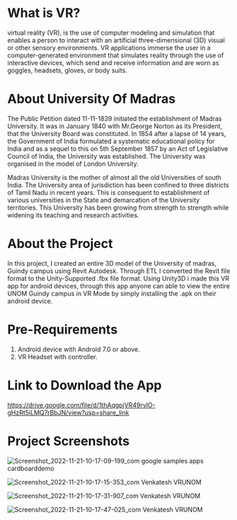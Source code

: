 # What is VR?
virtual reality (VR), is the use of computer modeling and simulation that enables 
a person to interact with an artificial three-dimensional (3D) visual or other sensory environments. 
VR applications immerse the user in a computer-generated environment that simulates reality through 
the use of interactive devices, which send and receive information and are worn as goggles, headsets, gloves, or body suits.

# About University Of Madras
The Public Petition dated 11-11-1839 initiated the establishment of Madras University. It was in January 1840 with Mr.George Norton as its President, that the University Board was constituted. In 1854 after a lapse of 14 years, the Government of India formulated a systematic educational policy for India and as a sequel to this on 5th September 1857 by an Act of Legislative Council of India, the University was established. The University was organised in the model of London University.

Madras University is the mother of almost all the old Universities of south India. The University area of jurisdiction has been confined to three districts of Tamil Nadu in recent years. This is consequent to establishment of various universities in the State and demarcation of the University territories. This University has been growing from strength to strength while widening its teaching and research activities.

# About the Project
In this project, I created an entire 3D model of the University of madras, Guindy campus using Revit Autodesk. Through ETL I converted the Revit file format to the Unity-Supported .fbx file format. Using Unity3D i made this VR app for android devices, through this app anyone can able to view the entire UNOM Guindy campus in VR Mode by simply installing the .apk on their android device.

# Pre-Requirements
1. Android device with Android 7.0 or above.
2. VR Headset with controller.

# Link to Download the App
https://drive.google.com/file/d/1thAqgpjVR49rvlO-gHzRt5iLMQ7rBbJN/view?usp=share_link

# Project Screenshots
![Screenshot_2022-11-21-10-17-09-199_com google samples apps cardboarddemo](https://user-images.githubusercontent.com/90943529/202970439-db116ed6-0384-47c9-bc4f-a63213840b67.jpg)

![Screenshot_2022-11-21-10-17-15-353_com Venkatesh VRUNOM](https://user-images.githubusercontent.com/90943529/202970594-84df7753-0003-4ad9-9015-ee13825ee22b.jpg)

![Screenshot_2022-11-21-10-17-31-907_com Venkatesh VRUNOM](https://user-images.githubusercontent.com/90943529/202970639-0ae1c603-d15f-498e-b9c4-63e5b7a8d1bc.jpg)

![Screenshot_2022-11-21-10-17-47-025_com Venkatesh VRUNOM](https://user-images.githubusercontent.com/90943529/202970674-34b792cc-40f3-41da-956a-cdc53e1cf117.jpg)
